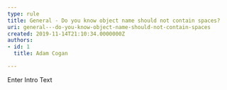 ```yaml
---
type: rule
title: General - Do you know object name should not contain spaces?
uri: general---do-you-know-object-name-should-not-contain-spaces
created: 2019-11-14T21:10:34.0000000Z
authors:
- id: 1
  title: Adam Cogan

---
```




<span class='intro'> Enter Intro Text </span>




